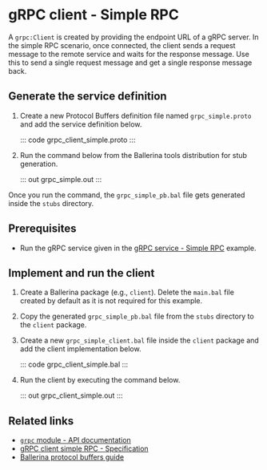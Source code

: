 # gRPC client - Simple RPC

A `grpc:Client` is created by providing the endpoint URL of a gRPC server. In the simple RPC scenario, once connected, the client sends a request message to the remote service and waits for the response message. Use this to send a single request message and get a single response message back. 

## Generate the service definition

1. Create a new Protocol Buffers definition file named `grpc_simple.proto` and add the service definition below.

    ::: code grpc_client_simple.proto :::

2. Run the command below from the Ballerina tools distribution for stub generation.

   ::: out grpc_simple.out :::

Once you run the command, the `grpc_simple_pb.bal` file gets generated inside the `stubs` directory.

## Prerequisites
- Run the gRPC service given in the [gRPC service - Simple RPC](/learn/by-example/grpc-service-simple/) example.

## Implement and run the client

1. Create a Ballerina package (e.g., `client`). Delete the `main.bal` file created by default as it is not required for this example.

2. Copy the generated `grpc_simple_pb.bal` file from the `stubs` directory to the  `client` package.

3. Create a new `grpc_simple_client.bal` file inside the `client` package and add the client implementation below.

   ::: code grpc_client_simple.bal :::

4. Run the client by executing the command below.

   ::: out grpc_client_simple.out :::

## Related links
- [`grpc` module - API documentation](https://lib.ballerina.io/ballerina/grpc/latest)
- [gRPC client simple RPC - Specification](/spec/grpc/#41-simple-rpc)
- [Ballerina protocol buffers guide](/learn/bal-command/grpc/)

